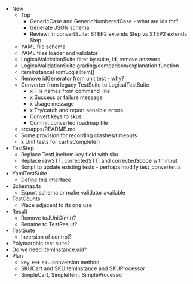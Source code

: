 
* New
  * Top
    * GenericCase and GenericNumberedCase - what are ids for?
    * Generate JSON schema
    * Review: in convertSuite: STEP2 extends Step<TURN1> vs STEP2 extends Step<TURN2>
  * YAML file schema
  * YAML files loader and validator
  * LogicalValidationSuite filter by suite, id, remove answers
  * LogicalValidationSuite grading/comparison/explanation function
  * itemInstanceFromLogialItem()
  * Remove idGenerator from unit test - why?
  * Converter from legacy TestSuite to LogicalTestSuite
    * x File names from command line
    * x Success or failure message
    * x Usage message
    * x Try/catch and report sensible errors.
    * Convert keys to skus
    * Commit converted roadmap file
  * src/apps/README.md
  * Some provision for recording crashes/timeouts
  * x Unit tests for cartIsComplete()
* TestStep
  * Replace TestLineItem.key field with sku
  * Replace rawSTT, correctedSTT, and correctedScope with input
  * Script to update existing tests - perhaps modify test_converter.ts
* YamlTestSuite
  * Define this interface
* Schemas.ts
  * Export schema or make validator available
* TestCounts
  * Place adjacent to its one use
* Result
  * Remove toJUnitXml()?
  * Rename to TestResult?
* TestSuite
  * Inversion of control?
* Polymorphic test suite?
* Do we need ItemInstance.uid?
* Plan
  * key <==> sku conversion method
  * SKUCart and SKUItemInstance and SKUProcessor
  * SimpleCart, SimpleItem, SimpleProcessor

